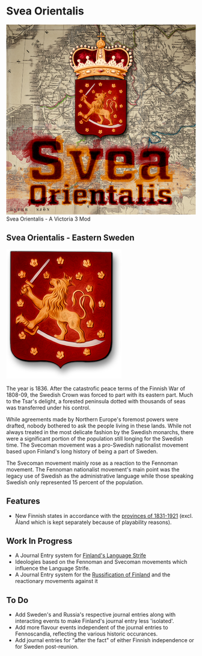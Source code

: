 # Svea Orientalis
![Svea Orientalis](images/svea_orientalis_thumbnail.png)
Svea Orientalis - A Victoria 3 Mod

## Svea Orientalis - Eastern Sweden
![Svea Orientalis](images/shield_icon.png)

The year is 1836. After the catastrofic peace terms of the Finnish War of 1808-09, the Swedish Crown was forced to part with its eastern part. Much to the Tsar's delight, a forested peninsula dotted with thousands of seas was transferred under his control.

While agreements made by Northern Europe's foremost powers were drafted, nobody bothered to ask the people living in these lands. While not always treated in the most delicate fashion by the Swedish monarchs, there were a significant portion of the population still longing for the Swedish time. The Svecoman movement was a pro-Swedish nationalist movement based upon Finland's long history of being a part of Sweden.

The Svecoman movement mainly rose as a reaction to the Fennoman movement. The Fennoman nationalist movement's main point was the legacy use of Swedish as the administrative language while those speaking Swedish only represented 15 percent of the population.

## Features
- New Finnish states in accordance with the [provinces of 1831-1921](https://en.wikipedia.org/wiki/Provinces_of_Finland#Geographical_evolution_of_provincial_administration) (excl. Åland which is kept separately because of playability reasons).

## Work In Progress
- A Journal Entry system for [Finland's Language Strife](https://en.wikipedia.org/wiki/Finland%27s_language_strife)
- Ideologies based on the Fennoman and Svecoman movements which influence the Language Strife.
- A Journal Entry system for the [Russification of Finland](https://en.wikipedia.org/wiki/Russification_of_Finland) and the reactionary movements against it

## To Do
- Add Sweden's and Russia's respective journal entries along with interacting events to make Finland's journal entry less 'isolated'.
- Add more flavour events independent of the journal entries to Fennoscandia, reflecting the various historic occurances.
- Add journal entries for "after the fact" of either Finnish independence or for Sweden post-reunion.